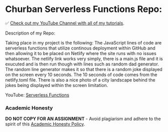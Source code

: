 # Churban Serverless Functions Repo:

✅ [Check out my YouTube Channel with all of my tutorials](https://www.youtube.com/DaveGrayTeachesCode).

Description of my Repo: 

Taking place in my project is the following: The JavaScript lines of code are serverless functions that utilize continous deployment within GitHub and then allowing it to be placed on Netlify where the site runs with no issues whatsoever. The netlify link works very simply, there is a main.js file and it is exucuted and is then run though with lines such as random dad generator. The random line generator makes it so that there is a random joke displayed on the screen every 10 seconds. The 10 seconds of code comes from the netlify.toml file. There is also a nice photo of a city landscape behind the jokes being displayed within the screen limitation. 

YouTube: [Serverless Functions](https://youtu.be/J7RKx8f4Frs)

### Academic Honesty

**DO NOT COPY FOR AN ASSIGNMENT** - Avoid plagiarism and adhere to the spirit of this [Academic Honesty Policy](https://www.freecodecamp.org/news/academic-honesty-policy/).
